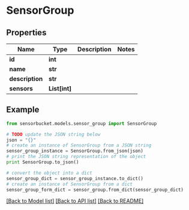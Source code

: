 # SensorGroup


## Properties

Name | Type | Description | Notes
------------ | ------------- | ------------- | -------------
**id** | **int** |  | 
**name** | **str** |  | 
**description** | **str** |  | 
**sensors** | **List[int]** |  | 

## Example

```python
from sensorbucket.models.sensor_group import SensorGroup

# TODO update the JSON string below
json = "{}"
# create an instance of SensorGroup from a JSON string
sensor_group_instance = SensorGroup.from_json(json)
# print the JSON string representation of the object
print SensorGroup.to_json()

# convert the object into a dict
sensor_group_dict = sensor_group_instance.to_dict()
# create an instance of SensorGroup from a dict
sensor_group_form_dict = sensor_group.from_dict(sensor_group_dict)
```
[[Back to Model list]](../README.md#documentation-for-models) [[Back to API list]](../README.md#documentation-for-api-endpoints) [[Back to README]](../README.md)


